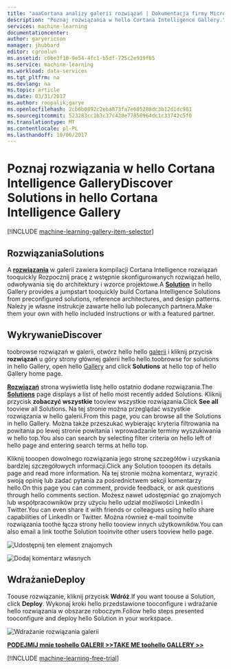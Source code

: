 ```yaml
---
title: "aaaCortana analizy galerii rozwiązań | Dokumentacja firmy Microsoft"
description: "Poznaj rozwiązania w hello Cortana Intelligence Gallery."
services: machine-learning
documentationcenter: 
author: garyericson
manager: jhubbard
editor: cgronlun
ms.assetid: c0be3f10-9e54-4fc1-b5df-725c2e919f65
ms.service: machine-learning
ms.workload: data-services
ms.tgt_pltfrm: na
ms.devlang: na
ms.topic: article
ms.date: 03/31/2017
ms.author: roopalik;garye
ms.openlocfilehash: 2cb6b0892c2eba873fa7e685288dc3b12d1dc981
ms.sourcegitcommit: 523283cc1b3c37c428e77850964dc1c33742c5f0
ms.translationtype: MT
ms.contentlocale: pl-PL
ms.lasthandoff: 10/06/2017
---
```

# <a name="discover-solutions-in-hello-cortana-intelligence-gallery"></a><span data-ttu-id="e62ab-103">Poznaj rozwiązania w hello Cortana Intelligence Gallery</span><span class="sxs-lookup"><span data-stu-id="e62ab-103">Discover Solutions in hello Cortana Intelligence Gallery</span></span>
[!INCLUDE [machine-learning-gallery-item-selector](../../includes/machine-learning-gallery-item-selector.md)]

## <a name="solutions"></a><span data-ttu-id="e62ab-104">Rozwiązania</span><span class="sxs-lookup"><span data-stu-id="e62ab-104">Solutions</span></span>
<span data-ttu-id="e62ab-105">A  **[rozwiązania](https://gallery.cortanaintelligence.com/solutions)**  w galerii zawiera kompilacji Cortana Intelligence rozwiązań tooquickly Rozpocznij pracę z wstępnie skonfigurowanych rozwiązań hello, odwoływania się do architektury i wzorce projektowe.</span><span class="sxs-lookup"><span data-stu-id="e62ab-105">A **[Solution](https://gallery.cortanaintelligence.com/solutions)** in hello Gallery provides a jumpstart tooquickly build Cortana Intelligence Solutions from preconfigured solutions, reference architectures, and design patterns.</span></span>
<span data-ttu-id="e62ab-106">Należy je własne instrukcje zawarte hello lub polecanych partnera.</span><span class="sxs-lookup"><span data-stu-id="e62ab-106">Make them your own with hello included instructions or with a featured partner.</span></span>  

## <a name="discover"></a><span data-ttu-id="e62ab-107">Wykrywanie</span><span class="sxs-lookup"><span data-stu-id="e62ab-107">Discover</span></span>
  <span data-ttu-id="e62ab-108">toobrowse rozwiązań w galerii, otwórz hello hello [galerii](http://gallery.cortanaintelligence.com) i kliknij przycisk **rozwiązań** u góry strony głównej galerii hello hello.</span><span class="sxs-lookup"><span data-stu-id="e62ab-108">toobrowse for solutions in hello Gallery, open hello [Gallery](http://gallery.cortanaintelligence.com) and click **Solutions** at hello top of hello Gallery home page.</span></span>

 <span data-ttu-id="e62ab-109"> **[Rozwiązań](https://gallery.cortanaintelligence.com/solutions)**  strona wyświetla listę hello ostatnio dodane rozwiązania.</span><span class="sxs-lookup"><span data-stu-id="e62ab-109">The **[Solutions](https://gallery.cortanaintelligence.com/solutions)** page displays a list of hello most recently added Solutions.</span></span>
<span data-ttu-id="e62ab-110">Kliknij przycisk **zobaczyć wszystkie** tooview wszystkie rozwiązania.</span><span class="sxs-lookup"><span data-stu-id="e62ab-110">Click **See all** tooview all Solutions.</span></span>
<span data-ttu-id="e62ab-111">Na tej stronie można przeglądać wszystkie rozwiązania w hello galerii.</span><span class="sxs-lookup"><span data-stu-id="e62ab-111">From this page, you can browse all the Solutions in hello Gallery.</span></span> <span data-ttu-id="e62ab-112">Można także przeszukać wybierając kryteria filtrowania na powitania po lewej stronie powitania i wprowadzanie terminy wyszukiwania w hello top.</span><span class="sxs-lookup"><span data-stu-id="e62ab-112">You also can search by selecting filter criteria on hello left of hello page and entering search terms at hello top.</span></span>

 <span data-ttu-id="e62ab-113">Kliknij tooopen dowolnego rozwiązania jego stronę szczegółów i uzyskania bardziej szczegółowych informacji.</span><span class="sxs-lookup"><span data-stu-id="e62ab-113">Click any Solution tooopen its details page and read more information.</span></span> <span data-ttu-id="e62ab-114">Na tej stronie można komentarz, wyrazić swoją opinię lub zadać pytania za pośrednictwem sekcji komentarzy hello.</span><span class="sxs-lookup"><span data-stu-id="e62ab-114">On this page you can comment, provide feedback, or ask questions through hello comments section.</span></span> <span data-ttu-id="e62ab-115">Możesz nawet udostępniać go znajomych lub współpracowników przy użyciu hello udział możliwości LinkedIn i Twitter.</span><span class="sxs-lookup"><span data-stu-id="e62ab-115">You can even share it with friends or colleagues using hello share capabilities of LinkedIn or Twitter.</span></span> <span data-ttu-id="e62ab-116">Można również e-mail tooinvite rozwiązania toothe łącza strony hello tooview innych użytkowników.</span><span class="sxs-lookup"><span data-stu-id="e62ab-116">You can also email a link toothe Solution tooinvite other users tooview hello page.</span></span>

![Udostępnij ten element znajomych](media/machine-learning-gallery-how-to-use-contribute-publish/share-links.png)

![Dodaj komentarz własnych](media/machine-learning-gallery-how-to-use-contribute-publish/comments.png)

## <a name="deploy"></a><span data-ttu-id="e62ab-119">Wdrażanie</span><span class="sxs-lookup"><span data-stu-id="e62ab-119">Deploy</span></span>
<span data-ttu-id="e62ab-120">Toouse rozwiązanie, kliknij przycisk **Wdróż**.</span><span class="sxs-lookup"><span data-stu-id="e62ab-120">If you want toouse a Solution, click **Deploy**.</span></span> <span data-ttu-id="e62ab-121">Wykonaj kroki hello przedstawione tooconfigure i wdrażanie hello rozwiązania w obszarze roboczym.</span><span class="sxs-lookup"><span data-stu-id="e62ab-121">Follow hello steps presented tooconfigure and deploy hello Solution in your workspace.</span></span>

![Wdrażanie rozwiązania galerii](media/machine-learning-gallery-solutions/deploy-solution.png)

<span data-ttu-id="e62ab-123">**[PODEJMIJ mnie toohello GALERII >>](http://gallery.cortanaintelligence.com)**</span><span class="sxs-lookup"><span data-stu-id="e62ab-123">**[TAKE ME toohello GALLERY >>](http://gallery.cortanaintelligence.com)**</span></span>

[!INCLUDE [machine-learning-free-trial](../../includes/machine-learning-free-trial.md)]

